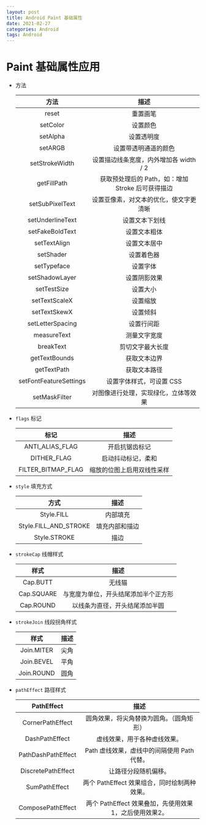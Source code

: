 ```yaml
---
layout: post
title: Android Paint 基础属性
date: 2021-02-27
categories: Android
tags: Android
---
```


# Paint 基础属性应用

- 方法

  |          方法          |                       描述                        |
  | :--------------------: | :-----------------------------------------------: |
  |         reset          |                     重置画笔                      |
  |        setColor        |                     设置颜色                      |
  |        setAlpha        |                    设置透明度                     |
  |        setARGB         |               设置带透明通道的颜色                |
  |     setStrokeWidth     |      设置描边线条宽度，内外增加各 width / 2       |
  |      getFillPath       | 获取预处理后的 Path，如：增加 Stroke 后可获得描边 |
  |    setSubPixelText     |      设置亚像素，对文本的优化，使文字更清晰       |
  |    setUnderlineText    |                  设置文本下划线                   |
  |    setFakeBoldText     |                   设置文本粗体                    |
  |      setTextAlign      |                   设置文本居中                    |
  |       setShader        |                    设置着色器                     |
  |      setTypeface       |                     设置字体                      |
  |     setShadowLayer     |                   设置阴影效果                    |
  |      setTestSize       |                     设置大小                      |
  |     setTextScaleX      |                     设置缩放                      |
  |      setTextSkewX      |                     设置倾斜                      |
  |    setLetterSpacing    |                    设置行间距                     |
  |      measureText       |                   测量文字宽度                    |
  |       breakText        |                 剪切文字最大长度                  |
  |     getTextBounds      |                   获取文本边界                    |
  |      getTextPath       |                   获取文本路径                    |
  | setFontFeatureSettings |             设置字体样式，可设置 CSS              |
  |     setMaskFilter      |       对图像进行处理，实现绿化，立体等效果        |

- `flags`  标记

  |        标记        |            描述            |
  | :----------------: | :------------------------: |
  |  ANTI_ALIAS_FLAG   |       开启抗锯齿标记       |
  |    DITHER_FLAG     |     启动抖动标记，柔和     |
  | FILTER_BITMAP_FLAG | 缩放的位图上启用双线性采样 |

- `style` 填充方式

  |         方式          |      描述      |
  | :-------------------: | :------------: |
  |      Style.FILL       |    内部填充    |
  | Style.FILL_AND_STROKE | 填充内部和描边 |
  |     Style.STROKE      |      描边      |

- `strokeCap` 线帽样式

  |    样式    |                 描述                 |
  | :--------: | :----------------------------------: |
  |  Cap.BUTT  |                无线猫                |
  | Cap.SQUARE | 与宽度为单位，开头结尾添加半个正方形 |
  | Cap.ROUND  |    以线条为直径，开头结尾添加半圆    |

- `strokeJoin` 线段拐角样式

  |    样式    | 描述 |
  | :--------: | :--: |
  | Join.MITER | 尖角 |
  | Join.BEVEL | 平角 |
  | Join.ROUND | 圆角 |

- `pathEffect` 路径样式

  |     PathEffect     |                          描述                          |
  | :----------------: | :----------------------------------------------------: |
  |  CornerPathEffect  |        圆角效果，将尖角替换为圆角。（圆角矩形）        |
  |   DashPathEffect   |              虚线效果，用于各种虚线效果。              |
  | PathDashPathEffect |      Path 虚线效果，虚线中的间隔使用 Path 代替。       |
  | DiscretePathEffect |                  让路径分段随机偏移。                  |
  |   SumPathEffect    |      两个 PathEffect 效果组合，同时绘制两种效果。      |
  | ComposePathEffect  | 两个 PathEffect 效果叠加，先使用效果1，之后使用效果2。 |

  